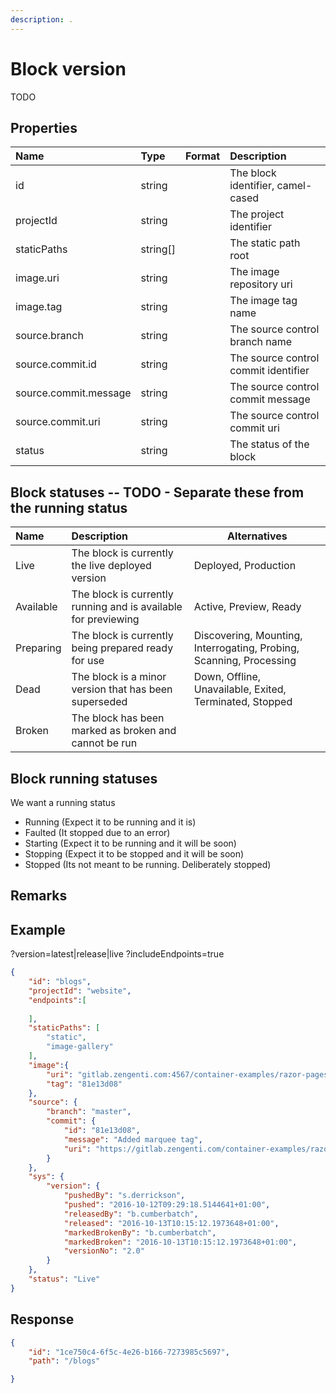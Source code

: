 ```yaml
---
description: .
---
```

# Block version

TODO

## Properties

| Name                  | Type      | Format | Description                                      |
|:----------------------|:----------|:-------|:-------------------------------------------------|
| id                    | string    |        | The block identifier, camel-cased                |
| projectId             | string    |        | The project identifier                           |
| staticPaths           | string[]  |        | The static path root                             |
| image.uri             | string    |        | The image repository uri                         |
| image.tag             | string    |        | The image tag name                               |
| source.branch         | string    |        | The source control branch name                   |
| source.commit.id      | string    |        | The source control commit identifier             |
| source.commit.message | string    |        | The source control commit message                |
| source.commit.uri     | string    |        | The source control commit uri                    |
| status                | string    |        | The status of the block                          |


## Block statuses -- TODO - Separate these from the running status

| Name           | Description                                                    | Alternatives
|:---------------|:---------------------------------------------------------------| ------------------------|
| Live           | The block is currently the live deployed version               | Deployed, Production |
| Available      | The block is currently running and is available for previewing | Active, Preview, Ready |
| Preparing      | The block is currently being prepared ready for use            | Discovering, Mounting, Interrogating, Probing, Scanning, Processing |
| Dead           | The block is a minor version that has been superseded          | Down, Offline, Unavailable, Exited, Terminated, Stopped |
| Broken         | The block has been marked as broken and cannot be run          | |


## Block running statuses

We want a running status
- Running (Expect it to be running and it is)
- Faulted (It stopped due to an error)
- Starting (Expect it to be running and it will be soon)
- Stopping (Expect it to be stopped and it will be soon)
- Stopped (Its not meant to be running. Deliberately stopped)


## Remarks


## Example

?version=latest|release|live
?includeEndpoints=true


```json
{
    "id": "blogs",
    "projectId": "website",
    "endpoints":[
        
    ],
    "staticPaths": [
        "static",
        "image-gallery"
    ],
    "image":{
        "uri": "gitlab.zengenti.com:4567/container-examples/razor-pages/master/razor-example",
        "tag": "81e13d08"
    },
    "source": {
        "branch": "master",
        "commit": {
            "id": "81e13d08",
            "message": "Added marquee tag",
            "uri": "https://gitlab.zengenti.com/container-examples/razor-pages/commit/81e13d08fb8fd33e37b64b1e95e1668e5256b38b",
        }        
    },
    "sys": {
        "version": {
            "pushedBy": "s.derrickson",
            "pushed": "2016-10-12T09:29:18.5144641+01:00",
            "releasedBy": "b.cumberbatch",
            "released": "2016-10-13T10:15:12.1973648+01:00",
            "markedBrokenBy": "b.cumberbatch",
            "markedBroken": "2016-10-13T10:15:12.1973648+01:00",
            "versionNo": "2.0"
        } 
    },
    "status": "Live"
}
```

## Response

```json
{
    "id": "1ce750c4-6f5c-4e26-b166-7273985c5697",
    "path": "/blogs"

}

```